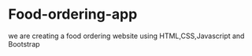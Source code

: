 # Food-ordering-app
we are creating a food ordering website using HTML,CSS,Javascript and Bootstrap
